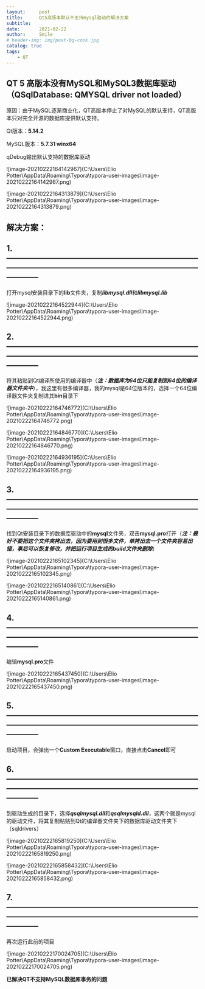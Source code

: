 ```yaml
---
layout:     post
title:      Qt5高版本默认不支持mysql驱动的解决方案
subtitle:   
date:       2021-02-22
author:     Smile
# header-img: img/post-bg-cook.jpg
catalog: true
tags:
    - QT
---
```


## QT 5 高版本没有MySQL和MySQL3数据库驱动（QSqlDatabase: QMYSQL driver not loaded）

原因：由于MySQL逐渐商业化，QT高版本停止了对MySQL的默认支持，QT高版本只对完全开源的数据库提供默认支持。

Qt版本：**5.14.2**

MySQL版本：**5.7.31 winx64**

qDebug输出默认支持的数据库驱动

![image-20210222164142967](C:\Users\Elio Potter\AppData\Roaming\Typora\typora-user-images\image-20210222164142967.png)

![image-20210222164313879](C:\Users\Elio Potter\AppData\Roaming\Typora\typora-user-images\image-20210222164313879.png)

## 解决方案：

## 1.————————————————————————————————————————————————————

打开mysql安装目录下的**lib**文件夹，复制***libmysql.dll***和***libmysql.lib***

![image-20210222164522944](C:\Users\Elio Potter\AppData\Roaming\Typora\typora-user-images\image-20210222164522944.png)

## 2.————————————————————————————————————————————————————

将其粘贴到Qt编译所使用的编译器中（***注：数据库为64位只能复制到64位的编译器文件夹中***），我这里有很多编译器，我的mysql是64位版本的，选择一个64位编译器文件夹复制进其**bin**目录下

![image-20210222164746772](C:\Users\Elio Potter\AppData\Roaming\Typora\typora-user-images\image-20210222164746772.png)

![image-20210222164846770](C:\Users\Elio Potter\AppData\Roaming\Typora\typora-user-images\image-20210222164846770.png)

![image-20210222164936195](C:\Users\Elio Potter\AppData\Roaming\Typora\typora-user-images\image-20210222164936195.png)

## 3.————————————————————————————————————————————————————

找到Qt安装目录下的数据库驱动中的**mysql**文件夹，双击**mysql.pro**打开（***注：最好不要把这个文件夹拷出去，因为要用到很多文件，单拷出去一个文件夹容易出错，事后可以恢复修改，并把运行项目生成的build文件夹删除***）

![image-20210222165102345](C:\Users\Elio Potter\AppData\Roaming\Typora\typora-user-images\image-20210222165102345.png)

![image-20210222165140861](C:\Users\Elio Potter\AppData\Roaming\Typora\typora-user-images\image-20210222165140861.png)

## 4.————————————————————————————————————————————————————

编辑**mysql.pro**文件

![image-20210222165437450](C:\Users\Elio Potter\AppData\Roaming\Typora\typora-user-images\image-20210222165437450.png)

## 5.————————————————————————————————————————————————————

启动项目，会弹出一个**Custom Executable**窗口，直接点击**Cancel**即可

## 6.————————————————————————————————————————————————————

到驱动生成的目录下，选择***qsqlmysql.dll***和***qsqlmysqld.dll***，这两个就是mysql的驱动文件，将其复制粘贴到Qt的编译器文件夹下的数据库驱动文件夹下（sqldrivers）

![image-20210222165819250](C:\Users\Elio Potter\AppData\Roaming\Typora\typora-user-images\image-20210222165819250.png)

![image-20210222165858432](C:\Users\Elio Potter\AppData\Roaming\Typora\typora-user-images\image-20210222165858432.png)

## 7.————————————————————————————————————————————————————

再次运行此前的项目

![image-20210222170024705](C:\Users\Elio Potter\AppData\Roaming\Typora\typora-user-images\image-20210222170024705.png)

**已解决QT不支持MySQL数据库事务的问题**
